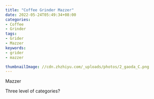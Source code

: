 ```yaml
---
title: "Coffee Grinder Mazzer"
date: 2022-05-24T05:49:34+08:00
categories:
- Coffee
- Grinder
tags:
- Grider
- Mazzer
keywords:
- grider
- mazzer

thumbnailImage: //cdn.zhzhiyu.com/_uploads/photos/2_gaoda_C.png
---
```


<!--more-->

Mazzer

Three level of categories?

